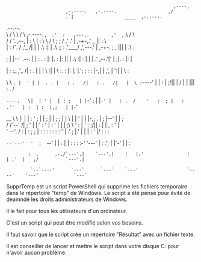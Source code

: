 

                                                                  ,----,                                     
                          ,-.----.   ,-.----.                   ,/
                          .`|                   ____  ,-.----.    
  .--.--.                 
  \    /  \  \    /  \  ,-.----.      ,`   .'  :   ,---,.        ,'  , `.\    /  \   
 /
 /    '.          ,--, |   :    \ |   :    \ \    /  \   ;    ;     / ,'  .' |     ,-+-,.' _ ||   :    \  
|
:  /`. /        ,'_ /| |   |  .\ :|   |  .\ :;   :    \.'___,/    ,',---.'   |  ,-+-. ;   , |||   |  .\ : 

;  |  |--`    .--. |  | : .   :  |: |.   :  |: ||   | .\ :|    :     | |   |   .' ,--.'|'   |  ;|.   :  |: | 

|  :  ;_    ,'_ /| :  . | |   |   \ :|   |   \ :.   : |: |;    |.';  ; :   :  |-,|   |  ,', |  ':|   |   \ : 

 \  \    `. |  ' | |  . . |   : .   /|   : .   /|   |  \ :`----'  |  | :   |  ;/||   | /  | |  |||   : .   / 
 
  `----.   \|  | ' |  | | ;   | |`-' ;   | |`-' |   : .  /    '   :  ; |   :   .''   | :  | :  |,;   | |`-'  
  
  __ \  \  |:  | | :  ' ; |   | ;    |   | ;    ;   | |  \    |   |  ' |   |  |-,;   . |  ; |--' |   | ;     
 /
 /`--'  /|  ; ' |  | ' :   ' |    :   ' |    |   | ;\  \   '   :  | '   :  ;/||   : |  | ,    :   ' |     
'
--'.     / :  | : ;  ; | :   : :    :   : :    :   ' | \.'   ;   |.'  |   |    \|   : '  |/     :   : :     

  `--'---'  '  :  `--'   \|   | :    |   | :    :   : :-'     '---'    |   :   .';   | |`-'      |   | :     
  
            :  ,      .-./`---'.|    `---'.|    |   |.'                |   | ,'  |   ;/          `---'.|     
            
             `--`----'      `---`      `---`    `---'                  `----'    '---'             `---`     
                                                                                                             


SupprTemp est un script PowerShell qui supprime les fichiers temporaire dans le répertoire "temp" de Windows. Le script a été pensé pour évité de deamndé les droits administrateurs de Windows.

Il le fait pour tous les utilisateurs d'un ordinateur.

C'est un script qui peut être modifié selon vos besoins.

Il faut savoir que le script crée un répertoire "Résultat" avec un fichier texte. 

Il est conseiller de lancer et mettre le script dans votre disque C: pour n'avoir aucun problème.
